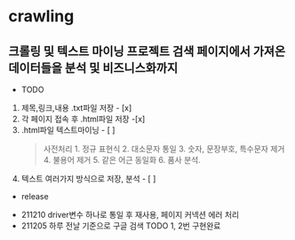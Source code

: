 # crawling
## 크롤링 및 텍스트 마이닝 프로젝트   검색 페이지에서 가져온 데이터들을 분석 및 비즈니스화까지

* TODO
1. 제목,링크,내용 .txt파일 저장 - [x]
2. 각 페이지 접속 후 .html파일 저장 -[x]
3. .html파일 텍스트마이닝 - [ ]
    > 사전처리
        1. 정규 표현식
        2. 대소문자 통일
        3. 숫자, 문장부호, 특수문자 제거
        4. 불용어 제거
        5. 같은 어근 동일화
        6. 품사 분석. 
4. 텍스트 여러가지 방식으로 저장, 분석 - [ ]

* release
- 211210 driver변수 하나로 통일 후 재사용, 페이지 커넥션 에러 처리
- 211205 하루 전날 기준으로 구글 검색 TODO 1, 2번 구현완료

